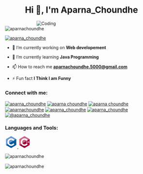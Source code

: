 <h1 align="center">Hi 👋, I'm Aparna_Choundhe</h1>
<img align="right" alt="Coding" width="400"src="https://media1.giphy.com/media/L1R1tvI9svkIWwpVYr/200w.webp?cid=ecf05e47du8vyvc9jzct5j7ssv6amw4xzyc1lsimj801j8fw&rid=200w.webp&ct=g">
<p align="left"> <img src="https://komarev.com/ghpvc/?username=aparnachoundhe&label=Profile%20views&color=0e75b6&style=flat" alt="aparnachoundhe" /> </p>

<p align="left"> <a href="https://twitter.com/aparna_choundhe" target="blank"><img src="https://img.shields.io/twitter/follow/aparna_choundhe?logo=twitter&style=for-the-badge" alt="aparna_choundhe" /></a> </p>

- 🔭 I’m currently working on **Web developement**

- 🌱 I’m currently learning **Java Programming**

- 📫 How to reach me **aparnachoundhe.5000@gmail.com**

- ⚡ Fun fact **I Think I am Funny**

<h3 align="left">Connect with me:</h3>
<p align="left">
<a href="https://twitter.com/aparna_choundhe" target="blank"><img align="center" src="https://raw.githubusercontent.com/rahuldkjain/github-profile-readme-generator/master/src/images/icons/Social/twitter.svg" alt="aparna_choundhe" height="30" width="40" /></a>
<a href="https://linkedin.com/in/aparna choundhe" target="blank"><img align="center" src="https://raw.githubusercontent.com/rahuldkjain/github-profile-readme-generator/master/src/images/icons/Social/linked-in-alt.svg" alt="aparna choundhe" height="30" width="40" /></a>
<a href="https://fb.com/aparna choundhe" target="blank"><img align="center" src="https://raw.githubusercontent.com/rahuldkjain/github-profile-readme-generator/master/src/images/icons/Social/facebook.svg" alt="aparna choundhe" height="30" width="40" /></a>
<a href="https://www.codechef.com/users/aparnachoundhe" target="blank"><img align="center" src="https://cdn.jsdelivr.net/npm/simple-icons@3.1.0/icons/codechef.svg" alt="aparnachoundhe" height="30" width="40" /></a>
<a href="https://www.hackerrank.com/aparna_choundhe" target="blank"><img align="center" src="https://raw.githubusercontent.com/rahuldkjain/github-profile-readme-generator/master/src/images/icons/Social/hackerrank.svg" alt="aparna_choundhe" height="30" width="40" /></a>
<a href="https://codeforces.com/profile/aparna_choundhe" target="blank"><img align="center" src="https://raw.githubusercontent.com/rahuldkjain/github-profile-readme-generator/master/src/images/icons/Social/codeforces.svg" alt="aparna_choundhe" height="30" width="40" /></a>
<a href="https://www.hackerearth.com/@aparna_choundhe" target="blank"><img align="center" src="https://raw.githubusercontent.com/rahuldkjain/github-profile-readme-generator/master/src/images/icons/Social/hackerearth.svg" alt="@aparna_choundhe" height="30" width="40" /></a>
</p>

<h3 align="left">Languages and Tools:</h3>
<p align="left"> <a href="https://www.cprogramming.com/" target="_blank" rel="noreferrer"> <img src="https://raw.githubusercontent.com/devicons/devicon/master/icons/c/c-original.svg" alt="c" width="40" height="40"/> </a> <a href="https://www.w3schools.com/cpp/" target="_blank" rel="noreferrer"> <img src="https://raw.githubusercontent.com/devicons/devicon/master/icons/cplusplus/cplusplus-original.svg" alt="cplusplus" width="40" height="40"/> </a> </p>

<p><img align="center" src="https://github-readme-stats.vercel.app/api/top-langs?username=aparnachoundhe&show_icons=true&locale=en&layout=compact" alt="aparnachoundhe" /></p>

<p><img align="center" src="https://github-readme-streak-stats.herokuapp.com/?user=aparnachoundhe&" alt="aparnachoundhe" /></p>

